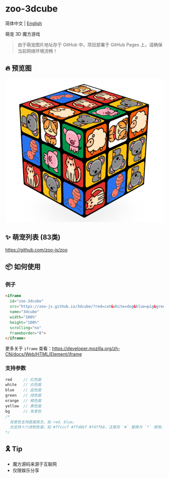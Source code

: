 # zoo-3dcube

简体中文 | [English](./README.en.md)

萌宠 3D 魔方游戏

> 由于萌宠图片地址存于 GitHub 中，项目部署于 GitHub Pages 上，请确保当前网络环境流畅！

## 🔥 预览图
![](./cube.png)

## ✨ 萌宠列表 (83类)

https://github.com/zoo-js/zoo

## 📦 如何使用

### 例子

```html
<iframe
  id="zoo-3dcube"
  src="https://zoo-js.github.io/3dcube/?red=cat&white=dog&blue=pig&green=sheep&orange=koala&yellow=ant&bg=*ffd8bf"
  name="3dcube"
  width="100%"
  height="100%"
  scrolling="no"
  frameborder="0">
</iframe>
```

更多关于 `iframe` 查看：https://developer.mozilla.org/zh-CN/docs/Web/HTML/Element/iframe

### 支持参数

```js
red     // 红色面
white   // 白色面
blue    // 蓝色面
green   // 绿色面
orange  // 橙色面
yellow  // 黄色面
bg      // 背景色
/*
  背景色支持直接英文，如 red、blue。
  也支持十六进制色值，如 #ffccc7 #ffd8bf #f4ffb8，注意将 `#` 替换为 `*` 使用。
*/
```

## 🎗 Tip

- 魔方源码来源于互联网
- 仅限娱乐分享

